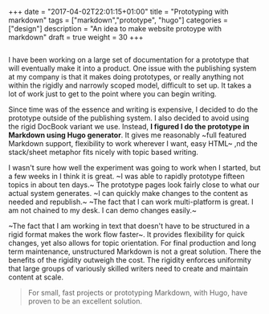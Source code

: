 +++
date = "2017-04-02T22:01:15+01:00"
title = "Prototyping with markdown"
tags = ["markdown","prototype", "hugo"]
categories = ["design"]
description = "An idea to make website protoype with markdown"
draft = true
weight = 30
+++

<img data-src="https://cldup.com/3tov0aCFh8.png" class="lazyload">

I have been working on a large set of documentation for a prototype that will eventually make it into a product. One issue with the publishing system at my company is that it makes doing prototypes, or really anything not within the rigidly and narrowly scoped model, difficult to set up. It takes a lot of work just to get to the point where you can begin writing.

Since time was of the essence and writing is expensive, I decided to do the prototype outside of the publishing system. I also decided to avoid using the rigid DocBook variant we use. Instead, **I figured I do the prototype in Markdown using Hugo generator**. It gives me reasonably ~full featured Markdown support, flexibility to work wherever I want, easy HTML~ ,nd the stack/sheet metaphor fits nicely with topic based writing. 


I wasn't sure how well the experiment was going to work when I started, but a few weeks in I think it is great. ~I was able to rapidly prototype fifteen topics in about ten days.~ The prototype pages look fairly close to what our actual system generates. ~I can quickly make changes to the content as needed and republish.~ ~The fact that I can work multi-platform is great. I am not chained to my desk. I can demo changes easily.~


~The fact that I am working in text that doesn't have to be structured in a rigid format makes the work flow faster~. It provides flexibility for quick changes, yet also allows for topic orientation.
For final production and long term maintenance, unstructured Markdown is not a great solution. There the benefits of the rigidity outweigh the cost. The rigidity enforces uniformity that large groups of variously skilled writers need to create and maintain content at scale.
> For small, fast projects or prototyping Markdown, with Hugo, have proven to be an excellent solution.